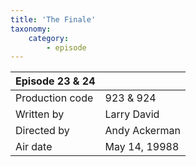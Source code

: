 ```yaml
---
title: 'The Finale'
taxonomy:
    category:
        - episode
---
```


| Episode 23 & 24 | |
|-----------------|---------------|
| Production code | 923 & 924     |
| Written by      | Larry David   |
| Directed by     | Andy Ackerman |
| Air date        | May 14, 19988  |
